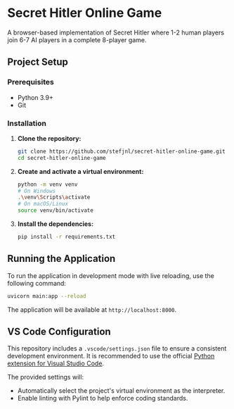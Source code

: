 # Secret Hitler Online Game

A browser-based implementation of Secret Hitler where 1-2 human players join 6-7 AI players in a complete 8-player game.

## Project Setup

### Prerequisites

*   Python 3.9+
*   Git

### Installation

1.  **Clone the repository:**

    ```bash
    git clone https://github.com/stefjnl/secret-hitler-online-game.git
    cd secret-hitler-online-game
    ```

2.  **Create and activate a virtual environment:**

    ```bash
    python -m venv venv
    # On Windows
    .\venv\Scripts\activate
    # On macOS/Linux
    source venv/bin/activate
    ```

3.  **Install the dependencies:**

    ```bash
    pip install -r requirements.txt
    ```

## Running the Application

To run the application in development mode with live reloading, use the following command:

```bash
uvicorn main:app --reload
```

The application will be available at `http://localhost:8000`.

## VS Code Configuration

This repository includes a `.vscode/settings.json` file to ensure a consistent development environment. It is recommended to use the official [Python extension for Visual Studio Code](https://marketplace.visualstudio.com/items?itemName=ms-python.python).

The provided settings will:
*   Automatically select the project's virtual environment as the interpreter.
*   Enable linting with Pylint to help enforce coding standards.